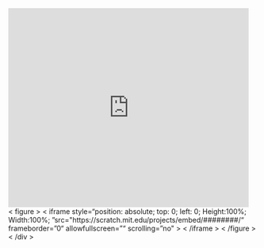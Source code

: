 <iframe src="https://scratch.mit.edu/projects/368597920/embed" allowtransparency="true" width="485" height="402" frameborder="0" scrolling="no" allowfullscreen=”“></iframe>

<div style=“position: relative; padding-top: 75%;” >
    < figure >
        < iframe style=“position: absolute; top: 0; left: 0; Height:100%; Width:100%; ”src="https://scratch.mit.edu/projects/embed/########/“
           frameborder=”0“ allowfullscreen=”“ scrolling=”no" >
        < /iframe >
    < /figure >
< /div >
